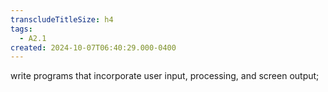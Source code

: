 ```yaml
---
transcludeTitleSize: h4
tags:
  - A2.1
created: 2024-10-07T06:40:29.000-0400
---
```

write programs that incorporate user input, processing, and screen output;